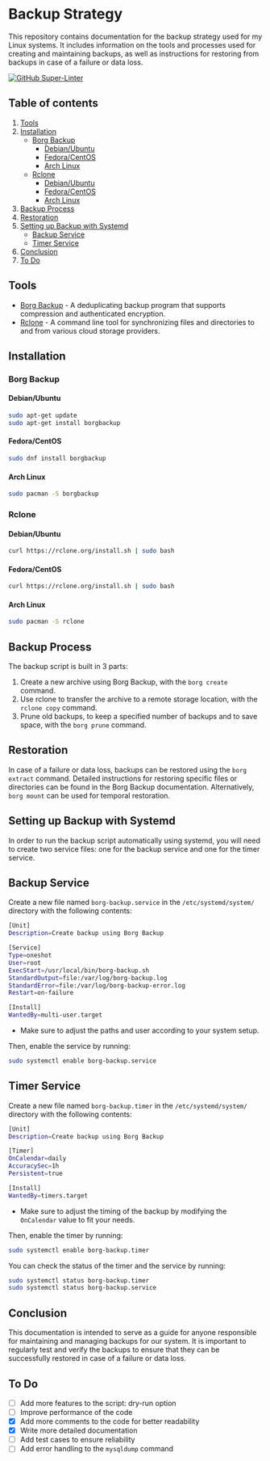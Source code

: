# Backup Strategy
This repository contains documentation for the backup strategy used for my Linux systems. It includes information on the tools and processes used for creating and maintaining backups, as well as instructions for restoring from backups in case of a failure or data loss.

[![GitHub Super-Linter](https://github.com/federicociro/backup_strategy/workflows/Lint%20Code%20Base/badge.svg)](https://github.com/marketplace/actions/super-linter)

## Table of contents
1. [Tools](#tools)
2. [Installation](#installation)
    - [Borg Backup](#borg-backup)
        - [Debian/Ubuntu](#debianubuntu)
        - [Fedora/CentOS](#fedoracentos)
        - [Arch Linux](#arch-linux)
    - [Rclone](#rclone)
        - [Debian/Ubuntu](#debianubuntu-1)
        - [Fedora/CentOS](#fedoracentos-1)
        - [Arch Linux](#arch-linux-1)
3. [Backup Process](#backup-process)
4. [Restoration](#restoration)
5. [Setting up Backup with Systemd](#setting-up-backup-with-systemd)
    - [Backup Service](#backup-service)
    - [Timer Service](#timer-service)
6. [Conclusion](#conclusion)
7. [To Do](#to-do)

## Tools
- [Borg Backup](https://borgbackup.readthedocs.io/) - A deduplicating backup program that supports compression and authenticated encryption. 
- [Rclone](https://rclone.org/) - A command line tool for synchronizing files and directories to and from various cloud storage providers.

## Installation
### Borg Backup
#### Debian/Ubuntu
```bash
sudo apt-get update
sudo apt-get install borgbackup
```

#### Fedora/CentOS
```bash
sudo dnf install borgbackup
```

#### Arch Linux
```bash
sudo pacman -S borgbackup
```

### Rclone
#### Debian/Ubuntu
```bash
curl https://rclone.org/install.sh | sudo bash
```

#### Fedora/CentOS
```bash
curl https://rclone.org/install.sh | sudo bash
```

#### Arch Linux
```bash
sudo pacman -S rclone
```

## Backup Process
The backup script is built in 3 parts:
1. Create a new archive using Borg Backup, with the `borg create` command.
2. Use rclone to transfer the archive to a remote storage location, with the `rclone copy` command.
3. Prune old backups, to keep a specified number of backups and to save space, with the `borg prune` command.
    
## Restoration
In case of a failure or data loss, backups can be restored using the `borg extract` command. Detailed instructions for restoring specific files or directories can be found in the Borg Backup documentation.
Alternatively, `borg mount` can be used for temporal restoration.

## Setting up Backup with Systemd
In order to run the backup script automatically using systemd, you will need to create two service files: one for the backup service and one for the timer service.

## Backup Service
Create a new file named `borg-backup.service` in the `/etc/systemd/system/` directory with the following contents:
```bash
[Unit]
Description=Create backup using Borg Backup

[Service]
Type=oneshot
User=root
ExecStart=/usr/local/bin/borg-backup.sh
StandardOutput=file:/var/log/borg-backup.log
StandardError=file:/var/log/borg-backup-error.log
Restart=on-failure

[Install]
WantedBy=multi-user.target
```

- Make sure to adjust the paths and user according to your system setup.

Then, enable the service by running:
```bash
sudo systemctl enable borg-backup.service
```

## Timer Service
Create a new file named `borg-backup.timer` in the `/etc/systemd/system/` directory with the following contents:
```bash
[Unit]
Description=Create backup using Borg Backup

[Timer]
OnCalendar=daily
AccuracySec=1h
Persistent=true

[Install]
WantedBy=timers.target
```

- Make sure to adjust the timing of the backup by modifying the `OnCalendar` value to fit your needs.

Then, enable the timer by running:
```bash
sudo systemctl enable borg-backup.timer
```

You can check the status of the timer and the service by running:
```bash
sudo systemctl status borg-backup.timer
sudo systemctl status borg-backup.service
```

## Conclusion
This documentation is intended to serve as a guide for anyone responsible for maintaining and managing backups for our system. It is important to regularly test and verify the backups to ensure that they can be successfully restored in case of a failure or data loss.

## To Do
- [ ] Add more features to the script: dry-run option
- [ ] Improve performance of the code
- [X] Add more comments to the code for better readability
- [X] Write more detailed documentation
- [ ] Add test cases to ensure reliability
- [ ] Add error handling to the `mysqldump` command
